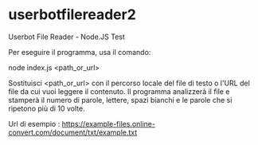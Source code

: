 # userbotfilereader2
Userbot File Reader - Node.JS Test

Per eseguire il programma, usa il comando:

node index.js <path_or_url>

Sostituisci <path_or_url> con il percorso locale del file di testo o l'URL del file da cui vuoi leggere il contenuto. Il programma analizzerà il file e stamperà il numero di parole, lettere, spazi bianchi e le parole che si ripetono più di 10 volte.

Url di esempio : https://example-files.online-convert.com/document/txt/example.txt
